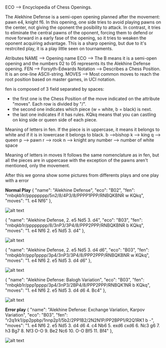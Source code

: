 ECO --> Encyclopedia of Chess Openings.

The Alekhine Defense is a semi-open opening planned after the movement: pawn e4, knight f6.
In this opening, one side tries to avoid playing pawns on the center, not giving the oponent the posibility to attack. In contrast, it tries to eliminate the central pawns of the
oponent, forcing them to defend or move forward in a early fase of the opening, so it tries to weaken the oponent acquiring advantage. This is a sharp opening, but due to it's 
restrcited play, it is a play little seen on tournaments.

Atributes
NAME --> Opening name
ECO --> The B means it is a semi-open opening and the numbers 02 to 05 represents its the Alekhine Defense opening.
FEN --> Forsyth-Edwards Notation --> Describes a Chess Position. It is an one-line ASCII-string.
MOVES --> Most common moves to reach the root position based on master games, in UCI notation.

fen is composed of 3 field separated by spaces:
  - the first one is the Chess Position of the move indicated on the attribute "moves". Each row is divided by "/".
  - the second one indicates which piece (w = white, b = black) is next.
  - the last one indicates if it has rules. KQkq means that you can castling on king side or queen side of each piece.

Meaning of letters in fen.
If the piece is in uppercase, it means it belongs to white and if it is in lowercase it belongs to black.
b -->bishop 
k --> king 
q --> queen 
p --> pawn 
r --> rook 
n --> knight
any number --> number of white space

Meaning of letters in moves
It follows the same nomenclature as in fen, but all the pieces are in uppercase with the exception of the pawns aren't mentioned, only the movement.

After this we gonna show some pictures from differents plays and one 
play with a error

**Normal Play**
{
    "name": "Alekhine Defense",
    "eco": "B02",
    "fen": "rnbqkb1r/pppppppp/5n2/8/4P3/8/PPPP1PPP/RNBQKBNR w KQkq",
    "moves": "1. e4 Nf6"
},

![alt text](https://github.com/ods883/chessmasterdra21/blob/main/other/Jugadas/Jugada%201.png)

{
    "name": "Alekhine Defense, 2. e5 Nd5 3. d4",
    "eco": "B03",
    "fen": "rnbqkb1r/pppppppp/8/3nP3/3P4/8/PPP2PPP/RNBQKBNR b KQkq",
    "moves": "1. e4 Nf6 2. e5 Nd5 3. d4"
},

![alt text](https://github.com/ods883/chessmasterdra21/blob/main/other/Jugadas/Jugada%202.png)

{
    "name": "Alekhine Defense, 2. e5 Nd5 3. d4 d6",
    "eco": "B03",
    "fen": "rnbqkb1r/ppp1pppp/3p4/3nP3/3P4/8/PPP2PPP/RNBQKBNR w KQkq",
    "moves": "1. e4 Nf6 2. e5 Nd5 3. d4 d6"
},

![alt text](https://github.com/ods883/chessmasterdra21/blob/main/other/Jugadas/Jugada%203.png)

{
    "name": "Alekhine Defense: Balogh Variation",
    "eco": "B03",
    "fen": "rnbqkb1r/ppp1pppp/3p4/3nP3/2BP4/8/PPP2PPP/RNBQK1NR b KQkq",
    "moves": "1. e4 Nf6 2. e5 Nd5 3. d4 d6 4. Bc4"
},

![alt text](https://github.com/ods883/chessmasterdra21/blob/main/other/Jugadas/Jugada%204.png)

**Error play**
{
    "name": "Alekhine Defense: Exchange Variation, Karpov Variation",
    "eco": "B03",
    "fen": "r2q1rk1/pp2ppbp/1nnp2p1/5b2/2PP1B2/2N2N1P/PP2BPP1/R2Q1RK1 b -",
    "moves": "1. e4 Nf6 2. e5 Nd5 3. d4 d6 4. c4 Nb6 5. exd6 cxd6 6. Nc3 g6 7. h3 Bg7 8. Nf3 O-O 9. Be2 Nc6 10. O-O Bf5 11. Bf4"
},

![alt text](https://github.com/ods883/chessmasterdra21/blob/main/other/Jugadas/Jugada%20Error.png)

